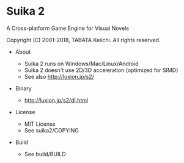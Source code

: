 Suika 2
=======

A Cross-platform Game Engine for Visual Novels

Copyright (C) 2001-2018, TABATA Keiichi. All rights reserved.

* About
    * Suika 2 runs on Windows/Mac/Linux/Android
    * Suika 2 doesn't use 2D/3D acceleration (optimized for SIMD)
    * See also http://luxion.jp/s2/

* Binary
    * http://luxion.jp/s2/dl.html

* License
    * MIT License
    * See suika2/COPYING

* Build
    * See build/BUILD
